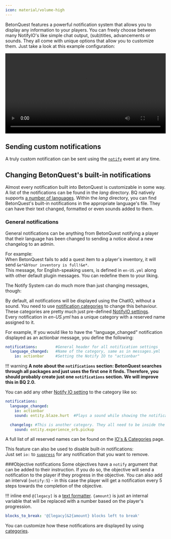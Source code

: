```yaml
---
icon: material/volume-high
---
```

BetonQuest features a powerful notification system that allows you to display any information to your players.
You can freely choose between many NotifyIO's like simple chat output, (sub)titles, advancements or sounds. They all come
with unique options that allow you to customize them. Just take a look at this example configuration:

<video controls loop src="../../../../_media/content/Documentation/Notifications/NotifySystemOverview.mp4" width="100%">
  Sorry, your browser doesn't support embedded videos.
</video>


## Sending custom notifications

A truly custom notification can be sent using the [`notify`](../../Scripting/Building-Blocks/Events-List.md#sending-notifications-notify) event at any time.


## Changing BetonQuest's built-in notifications
Almost every notification built into BetonQuest is customizable in some way. A list of the notifications can be found in
the *lang* directory. BQ natively supports [a number of languages](../../Configuration/Plugin-Config.md#language-default-plugin-language).
Within the *lang* directory, you can find BetonQuest's built-in notifications in the appropriate language's file. They can have
their text changed, formatted or even sounds added to them. 
  
### General notifications

General notifications can be anything from BetonQuest notifying a player that their language has been changed
to sending a notice about a new changelog to an admin.

For example:    
When BetonQuest fails to add a quest item to a player's inventory, it will send `&e*&bYour inventory is full!&e*`.    
This message, for English-speaking users, is defined in `en-US.yml` along with other default plugin messages.
You can redefine them to your liking.

The Notify System can do much more than just changing messages, though:

By default, all notifications will be displayed using the ChatIO, without a sound. You need to use
[notification categories](./Notification-IO's-&-Categories.md#categories) to change this behaviour.
These categories are pretty much just pre-defined [NotifyIO settings](./Notification-IO's-&-Categories.md#available-notifyios).    
Every notification in *en-US.yml* has a unique category with a reserved name assigned to it.

For example, If you would like to have the "language_changed" notification displayed as an actionbar message, you define the following:

```YAML
notifications:        #General header for all notification settings
  language_changed:   #Name of the category, same as in messages.yml
    io: actionbar     #Setting the Notify IO to "actionbar"
``` 

!!! warning
    **A note about the `notifications` section: BetonQuest searches through all packages and just uses the first one it finds.
    Therefore, you should probably create just one `notifications` section. We will improve this in BQ 2.0.**


You can add any other [Notify IO setting](./Notification-IO's-&-Categories.md#available-notifyios) to the category like so:
```YAML
notifications:       
  language_changed:   
    io: actionbar     
    sound: entity.blaze.hurt  #Plays a sound while showing the notification

  changelog: #This is another category. They all need to be inside the 'notifications:' section.
    sound: entity.experience_orb.pickup      
```
A full list of all reserved names can be found on the [IO's & Categories](./Notification-IO's-&-Categories.md#built-in-categories) page.

This feature can also be used to disable built-in notifications:    
Just set `io:` to [`suppress`](./Notification-IO's-&-Categories.md#suppress) for any notification that you want to remove.


###Objective notifications
Some objectives have a `notify` argument that can be added to their instruction.
If you do so, the objective will send a notification to the player if they progress in the objective.
You can also add an interval (`notify:5`) - in this case the player will get a notification every 5 steps
towards the completion of the objective.

!!! inline end
    `@[legacy]` is a [text formatter](../../Features/Text-Formatting.md).
    `{amount}` is just an internal variable that will be replaced with a number based on the
    player's progression.
```YAML title="Built-in Notification Example"
blocks_to_break: '@[legacy]&2{amount} blocks left to break'
```

You can customize how these notifications are displayed by using [categories](./Notification-IO's-&-Categories.md#categories).
